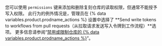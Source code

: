 您可以使用 `permissions` 键来添加和删除复刻仓库的读取权限，但通常不能授予写入权限。 此行为的例外情况是，管理员在 {% data variables.product.prodname_actions %} 设置中选择了 **Send write tokens to workflows from pull requests（从拉取请求发送写入令牌到工作流程）**选项。 更多信息请参阅“[禁用或限制仓库的 {% data variables.product.prodname_actions %}](/github/administering-a-repository/disabling-or-limiting-github-actions-for-a-repository#enabling-workflows-for-private-repository-forks)”。